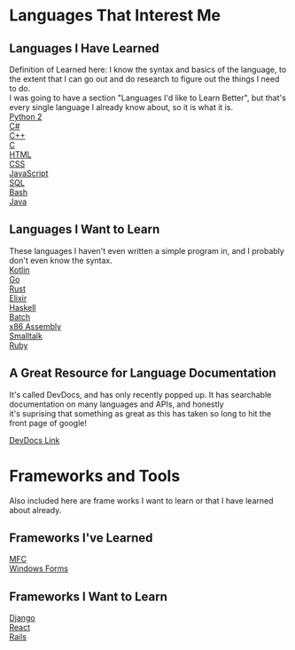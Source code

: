 # Languages That Interest Me

## Languages I Have Learned
Definition of Learned here: I know the syntax and basics of the language, to the extent that I can go out and do research to figure out the things I need to do.  
I was going to have a section "Languages I'd like to Learn Better", but that's every single language I already know about, so it is what it is.  
[Python 2](https://docs.python.org/2/)    
[C#](https://msdn.microsoft.com/en-us/library/kx37x362.aspx)  
[C++](http://www.cplusplus.com/doc/)  
[C](https://www.gnu.org/software/gnu-c-manual/gnu-c-manual.html)  
[HTML](https://www.w3schools.com/html/)  
[CSS](https://www.w3schools.com/css/)  
[JavaScript](https://www.w3schools.com/js/)  
[SQL](https://www.w3schools.com/sql/)  
[Bash](https://tiswww.case.edu/php/chet/bash/bashref.html)  
[Java](http://docs.oracle.com/javase/7/docs/api/)  

## Languages I Want to Learn
These languages I haven't even written a simple program in, and I probably don't even know the syntax.  
[Kotlin](https://kotlinlang.org/)  
[Go](https://golang.org/doc/)  
[Rust](https://doc.rust-lang.org/)  
[Elixir](http://elixir-lang.org/docs.html)  
[Haskell](https://www.haskell.org/documentation)  
[Batch](https://en.wikibooks.org/wiki/Windows_Batch_Scripting)  
[x86 Assembly](https://en.wikibooks.org/wiki/X86_Assembly)  
[Smalltalk](https://www.gnu.org/software/smalltalk/manual/gst.html)  
[Ruby](https://www.ruby-lang.org/en/)  

## A Great Resource for Language Documentation
It's called DevDocs, and has only recently popped up. It has searchable documentation on many languages and APIs, and honestly   
it's suprising that something as great as this has taken so long to hit the front page of google!  

[DevDocs Link](http://devdocs.io/)

# Frameworks and Tools
Also included here are frame works I want to learn or that I have learned about already.

## Frameworks I've Learned
[MFC](https://msdn.microsoft.com/en-us/library/d06h2x6e.aspx)  
[Windows Forms](https://msdn.microsoft.com/en-us/library/dd30h2yb(v=vs.110).aspx)  

## Frameworks I Want to Learn
[Django](https://www.djangoproject.com/)    
[React](https://facebook.github.io/react/)  
[Rails](http://rubyonrails.org/)  
